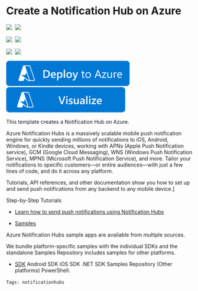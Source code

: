 # Create a Notification Hub on Azure

<IMG SRC="https://azurequickstartsservice.blob.core.windows.net/badges/101-notification-hub/PublicLastTestDate.svg" />&nbsp;
<IMG SRC="https://azurequickstartsservice.blob.core.windows.net/badges/101-notification-hub/PublicDeployment.svg" />&nbsp;

<IMG SRC="https://azurequickstartsservice.blob.core.windows.net/badges/101-notification-hub/FairfaxLastTestDate.svg" />&nbsp;
<IMG SRC="https://azurequickstartsservice.blob.core.windows.net/badges/101-notification-hub/FairfaxDeployment.svg" />&nbsp;

<IMG SRC="https://azurequickstartsservice.blob.core.windows.net/badges/101-notification-hub/BestPracticeResult.svg" />&nbsp;
<IMG SRC="https://azurequickstartsservice.blob.core.windows.net/badges/101-notification-hub/CredScanResult.svg" />&nbsp;

<a href="https://portal.azure.com/#create/Microsoft.Template/uri/https%3A%2F%2Fraw.githubusercontent.com%2FAzure%2Fazure-quickstart-templates%2Fmaster%2F101-notification-hub%2Fazuredeploy.json" target="_blank">
    <img src="https://raw.githubusercontent.com/Azure/azure-quickstart-templates/master/1-CONTRIBUTION-GUIDE/images/deploytoazure.svg"/>
</a>
<a href="http://armviz.io/#/?load=https%3A%2F%2Fraw.githubusercontent.com%2FAzure%2Fazure-quickstart-templates%2Fmaster%2F101-notification-hub%2Fazuredeploy.json" target="_blank">
    <img src="https://raw.githubusercontent.com/Azure/azure-quickstart-templates/master/1-CONTRIBUTION-GUIDE/images/visualizebutton.svg"/>
</a>

This template creates a Notification Hub on Azure.

Azure Notification Hubs is a massively scalable mobile push notification engine for quickly sending millions of notifications to iOS, Android, Windows, or Kindle devices, working with APNs (Apple Push Notification service), GCM (Google Cloud Messaging), WNS (Windows Push Notification Service), MPNS (Microsoft Push Notification Service), and more. Tailor your notifications to specific customers—or entire audiences—with just a few lines of code, and do it across any platform.

Tutorials, API references, and other documentation show you how to set up and send push notifications from any backend to any mobile device.]

Step-by-Step Tutorials
- [Learn how to send push notifications using Notification Hubs](https://docs.microsoft.com/en-us/azure/notification-hubs/)

- [Samples](https://docs.microsoft.com/en-us/azure/notification-hubs/)

Azure Notification Hubs sample apps are available from multiple sources. 

We bundle platform-specific samples with the individual SDKs and the standalone Samples Repository includes samples for other platforms.

- [SDK](https://docs.microsoft.com/en-us/azure/notification-hubs/)
Android SDK
iOS SDK
.NET SDK
Samples Repository (Other platforms)
PowerShell.

`Tags: notificationhubs`
